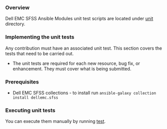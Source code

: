 ### Overview
Dell EMC SFSS Ansible Modules unit test scripts are located under
 [unit](./tests/regression/roles) directory.

### Implementing the unit tests
Any contribution must have an associated unit test. This section covers the
 tests that need to be carried out. 
* The unit tests are required for each new resource, bug fix, or enhancement. They must cover what is being submitted.

### Prerequisites
* Dell EMC SFSS collections - to install run `ansible-galaxy collection install dellemc.sfss`

### Executing unit tests
You can execute them manually by running [test](https://github.com/ansible-collections/dellemc.sfss/blob/main/tests/regression/test.yaml).
